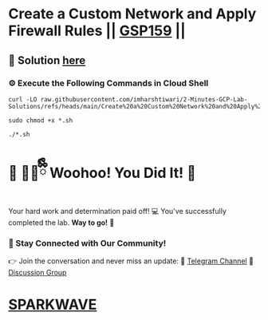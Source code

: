 # Create a Custom Network and Apply Firewall Rules || [GSP159](https://www.cloudskillsboost.google/focuses/102551?parent=catalog) ||

## 🔑 Solution [here](https://youtu.be/wYCQakEu4W4)

### ⚙️ Execute the Following Commands in Cloud Shell

```
curl -LO raw.githubusercontent.com/imharshtiwari/2-Minutes-GCP-Lab-Solutions/refs/heads/main/Create%20a%20Custom%20Network%20and%20Apply%20Firewall%20Rules/gsp159.sh

sudo chmod +x *.sh

./*.sh
```

# 🎉 🐻‍❄️ྀིྀི Woohoo! You Did It! 🎉

Your hard work and determination paid off! 💻
You've successfully completed the lab. **Way to go!** 🚀

### 💬 Stay Connected with Our Community!
👉 Join the conversation and never miss an update:
📢 [Telegram Channel](https://t.me/sparkwave.01)
👥 [Discussion Group](https://t.me/sparkwave.01chats)

# [SPARKWAVE](https://www.youtube.com/@sparkwave.01)
